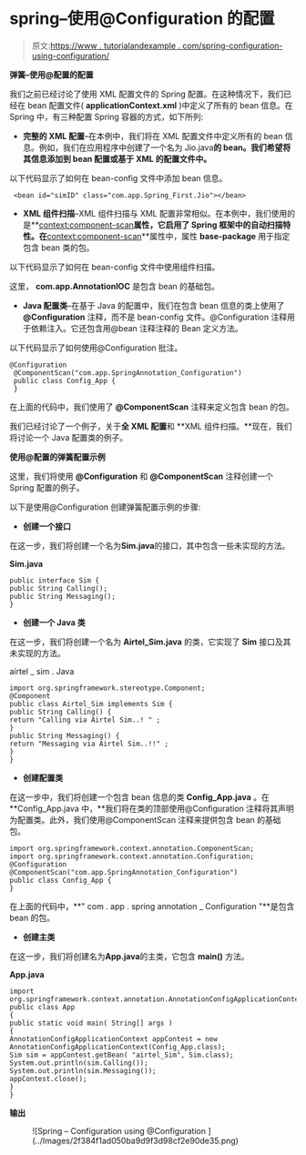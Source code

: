 # spring–使用@Configuration 的配置

> 原文:[https://www . tutorialandexample . com/spring-configuration-using-configuration/](https://www.tutorialandexample.com/spring-configuration-using-configuration/)

**弹簧–使用@配置的配置**

我们之前已经讨论了使用 XML 配置文件的 Spring 配置。在这种情况下，我们已经在 bean 配置文件( **applicationContext.xml** )中定义了所有的 bean 信息。在 Spring 中，有三种配置 Spring 容器的方式，如下所列:

*   **完整的 XML 配置**–在本例中，我们将在 XML 配置文件中定义所有的 bean 信息。例如，我们在应用程序中创建了一个名为 Jio.java**的 bean。我们希望将其信息添加到 bean 配置或基于 XML 的配置文件中。**

以下代码显示了如何在 bean-config 文件中添加 bean 信息。

```
 <bean id="simID" class="com.app.Spring_First.Jio"></bean> 
```

*   **XML 组件扫描**–XML 组件扫描与 XML 配置非常相似。在本例中，我们使用的是**<context:component-scan>**属性，它启用了 Spring 框架中的自动扫描特性。在**<context:component-scan>**属性中，属性 **base-package** 用于指定包含 bean 类的包。

以下代码显示了如何在 bean-config 文件中使用组件扫描。

这里， **com.app.AnnotationIOC** 是包含 bean 的基础包。

*   **Java 配置类**–在基于 Java 的配置中，我们在包含 bean 信息的类上使用了 **@Configuration** 注释，而不是 bean-config 文件。@Configuration 注释用于依赖注入。它还包含用@bean 注释注释的 Bean 定义方法。

以下代码显示了如何使用@Configuration 批注。

```
@Configuration
 @ComponentScan("com.app.SpringAnnotation_Configuration")
 public class Config_App {
 } 
```

在上面的代码中，我们使用了 **@ComponentScan** 注释来定义包含 bean 的包。

我们已经讨论了一个例子，关于**全 XML 配置**和 **XML 组件扫描。**现在，我们将讨论一个 Java 配置类的例子。

**使用@配置的弹簧配置示例**

这里，我们将使用 **@Configuration** 和 **@ComponentScan** 注释创建一个 Spring 配置的例子。

以下是使用@Configuration 创建弹簧配置示例的步骤:

*   **创建一个接口**

在这一步，我们将创建一个名为**Sim.java**的接口，其中包含一些未实现的方法。

**Sim.java**

```
public interface Sim {
public String Calling();
public String Messaging();
} 
```

*   **创建一个 Java 类**

在这一步，我们将创建一个名为 **Airtel_Sim.java** 的类，它实现了 **Sim** 接口及其未实现的方法。

airtel _ sim . Java

```
import org.springframework.stereotype.Component;
@Component
public class Airtel_Sim implements Sim {
public String Calling() {
return "Calling via Airtel Sim..! " ;
}
public String Messaging() {
return "Messaging via Airtel Sim..!!" ;
}
} 
```

*   **创建配置类**

在这一步中，我们将创建一个包含 bean 信息的类 **Config_App.java** 。在 **Config_App.java 中，**我们将在类的顶部使用@Configuration 注释将其声明为配置类。此外，我们使用@ComponentScan 注释来提供包含 bean 的基础包。

```
import org.springframework.context.annotation.ComponentScan;
import org.springframework.context.annotation.Configuration;
@Configuration
@ComponentScan("com.app.SpringAnnotation_Configuration")
public class Config_App {
} 
```

在上面的代码中，**" com . app . spring annotation _ Configuration "**是包含 bean 的包。

*   **创建主类**

在这一步，我们将创建名为**App.java**的主类，它包含 **main()** 方法。

**App.java**

```
import org.springframework.context.annotation.AnnotationConfigApplicationContext;
public class App 
{
public static void main( String[] args )
{
AnnotationConfigApplicationContext appContest = new AnnotationConfigApplicationContext(Config_App.class);
Sim sim = appContest.getBean( "airtel_Sim", Sim.class);
System.out.println(sim.Calling());
System.out.println(sim.Messaging()); 
appContest.close();
}
} 
```

**输出**

<figure class="aligncenter">![Spring – Configuration using @Configuration ](../Images/2f384f1ad050ba9d9f3d98cf2e90de35.png)</figure>